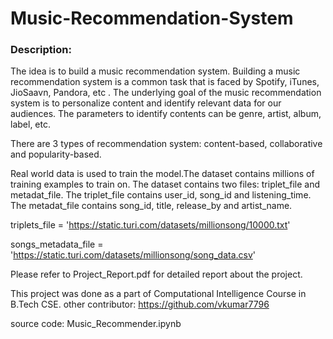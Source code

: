 # Music-Recommendation-System

### Description: 
The idea is to build a music recommendation system. Building a music recommendation system is a common task that is
faced by Spotify, iTunes, JioSaavn, Pandora, etc . The underlying goal of the music recommendation system is to personalize content and identify relevant data for our audiences. The parameters to identify contents can be genre, artist, album, label, etc. 

There are 3 types of recommendation system: content-based, collaborative and popularity-based.

Real world data is used to train the model.The dataset contains millions of training examples to train on. The dataset contains two files: triplet_file and metadat_file. The triplet_file contains user_id, song_id and listening_time. The metadat_file contains song_id, title, release_by and artist_name. 

triplets_file =
'https://static.turi.com/datasets/millionsong/10000.txt'

songs_metadata_file =
'https://static.turi.com/datasets/millionsong/song_data.csv'

Please refer to Project_Report.pdf for detailed report about the project. 

This project was done as a part of Computational Intelligence Course in B.Tech CSE. other contributor: https://github.com/vkumar7796

source code: Music_Recommender.ipynb 
